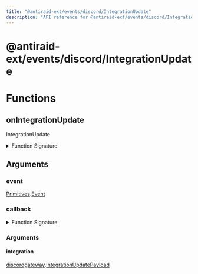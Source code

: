 ```yaml
---
title: "@antiraid-ext/events/discord/IntegrationUpdate"
description: "API reference for @antiraid-ext/events/discord/IntegrationUpdate"
---
```


<div id="@antiraid-ext/events/discord/IntegrationUpdate"></div>

# @antiraid-ext/events/discord/IntegrationUpdate

<div id="Functions"></div>

# Functions

<div id="onIntegrationUpdate"></div>

## onIntegrationUpdate

IntegrationUpdate

<details>
<summary>Function Signature</summary>

```luau
--- IntegrationUpdate
function onIntegrationUpdate(event: Primitives.Event, callback: (integration: discordgateway.IntegrationUpdatePayload) -> ()) end
```

</details>

<div id="Arguments"></div>

## Arguments

<div id="event"></div>

### event

[Primitives](#module.Primitives).[Event](#Event)



<div id="callback"></div>

### callback

<details>
<summary>Function Signature</summary>

```luau
callback: (integration: discordgateway.IntegrationUpdatePayload) -> ()
```

</details>

<div id="Arguments"></div>

### Arguments

<div id="integration"></div>

#### integration

[discordgateway](#module.discordgateway).[IntegrationUpdatePayload](#IntegrationUpdatePayload)



